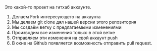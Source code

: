 Это какой-то проект на гитхаб аккаунте.

1. Делаем Fork интересующего на аккаунта
2. Мы делаем git clone дял нашей версии этого репозитория
3. Мы создаём ветку с предлагаемыми изменениями 
4. Производим все изменения только в этой ветке
5. Отправляем эти изменения на свой аккаунт push
6. В окне на Github появляется возможность отправить  pull request.